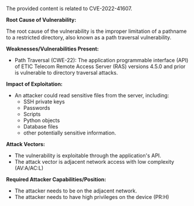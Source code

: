 The provided content is related to CVE-2022-41607.

**Root Cause of Vulnerability:**

The root cause of the vulnerability is the improper limitation of a pathname to a restricted directory, also known as a path traversal vulnerability.

**Weaknesses/Vulnerabilities Present:**

- Path Traversal (CWE-22): The application programmable interface (API) of ETIC Telecom Remote Access Server (RAS) versions 4.5.0 and prior is vulnerable to directory traversal attacks.

**Impact of Exploitation:**

- An attacker could read sensitive files from the server, including:
  - SSH private keys
  - Passwords
  - Scripts
  - Python objects
  - Database files
  - other potentially sensitive information.

**Attack Vectors:**

- The vulnerability is exploitable through the application's API.
- The attack vector is adjacent network access with low complexity (AV:A/AC:L)

**Required Attacker Capabilities/Position:**

- The attacker needs to be on the adjacent network.
- The attacker needs to have high privileges on the device (PR:H)